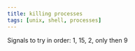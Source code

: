 ```yaml
---
title: killing processes
tags: [unix, shell, processes]
---
```


Signals to try in order: 1, 15, 2, only then 9
